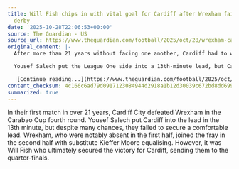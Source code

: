 ```yaml
---
title: Will Fish chips in with vital goal for Cardiff after Wrexham fail to fire in
  derby
date: '2025-10-28T22:06:53+00:00'
source: The Guardian - US
source_url: https://www.theguardian.com/football/2025/oct/28/wrexham-cardiff-carabao-cup-fourth-round-match-report
original_content: |-
  After more than 21 years without facing one another, Cardiff had to wait a little longer to reacquaint themselves with their Welsh rivals, as Wrexham completely failed to turn up for the first half. The Bluebirds’ victory came as little of a shock, if anything their progress to the quarter‑finals should have been far easier.

  Yousef Salech put the League One side into a 13th-minute lead, but Cardiff missed numerous chances to finish off the derby before it began in earnest. Wrexham joined the tie in the second half; substitute Kieffer Moore equalised, but it was Will Fish who settled the match for the visitors.

   [Continue reading...](https://www.theguardian.com/football/2025/oct/28/wrexham-cardiff-carabao-cup-fourth-round-match-report)
content_checksum: 4c166c6ad79d0917123084944d2918a1b12d30039c672bd8dd699d4e2c3b993a
summarized: true
---
```


In their first match in over 21 years, Cardiff City defeated Wrexham in the Carabao Cup fourth round. Yousef Salech put Cardiff into the lead in the 13th minute, but despite many chances, they failed to secure a comfortable lead. Wrexham, who were notably absent in the first half, joined the fray in the second half with substitute Kieffer Moore equalising. However, it was Will Fish who ultimately secured the victory for Cardiff, sending them to the quarter-finals.